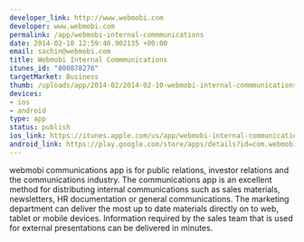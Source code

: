 ```yaml
--- 
developer_link: http://www.webmobi.com
developer: www.webmobi.com
permalink: /app/webmobi-internal-commmunications
date: 2014-02-10 12:59:40.902135 +00:00
email: sachin@webmobi.com
title: Webmobi Internal Commmunications
itunes_id: "800878276"
targetMarket: Business
thumb: /uploads/app/2014-02/2014-02-10-webmobi-internal-commmunications.png
devices: 
- ios
- android
type: app
status: publish
ios_link: https://itunes.apple.com/us/app/webmobi-internal-communications/id800878276?ls=1%26mt=8
android_link: https://play.google.com/store/apps/details?id=com.webmobi.events
---
```


webmobi communications app is for public relations, investor relations and the communications industry. The communications app is an excellent method for distributing internal communications such as sales materials, newsletters, HR documentation or general communications. The marketing department can deliver the most up to date materials directly on to web, tablet or mobile devices. Information required by the sales team that is used for external presentations can be delivered in minutes. 

